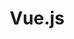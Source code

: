 ---
view: category
lang: es
order: 1
top: true
title: Vue.js
description: El Vue.js es el framework Javascript de mayor ascenso de los últimos años y con certeza tiene su espacio especial aquí en el Ktquez play.
excerpt: El Vue.js es el framework Javascript de mayor ascenso de los últimos años
slug: vuejs
meta:
  - property: og:image
    content: https://ktquez.com/share/ktquez-play-image-share.png
  - name: twitter:image
    content: https://ktquez.com/share/ktquez-play-image-share.png
---